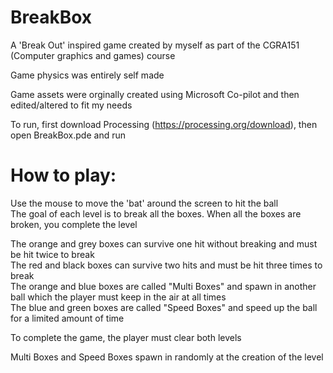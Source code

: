 # BreakBox
A 'Break Out' inspired game created by myself as part of the CGRA151 (Computer graphics and games) course

Game physics was entirely self made

Game assets were orginally created using Microsoft Co-pilot and then edited/altered to fit my needs

To run, first download Processing (https://processing.org/download), then open BreakBox.pde and run

# How to play:
Use the mouse to move the 'bat' around the screen to hit the ball\
The goal of each level is to break all the boxes. When all the boxes are broken, you complete the level

The orange and grey boxes can survive one hit without breaking and must be hit twice to break\
The red and black boxes can survive two hits and must be hit three times to break\
The orange and blue boxes are called "Multi Boxes" and spawn in another ball which the player must keep in the air at all times\
The blue and green boxes are called "Speed Boxes" and speed up the ball for a limited amount of time

To complete the game, the player must clear both levels

Multi Boxes and Speed Boxes spawn in randomly at the creation of the level
